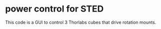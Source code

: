 # power control for STED
 This code is a GUI to control 3 Thorlabs cubes that drive rotation mounts.
